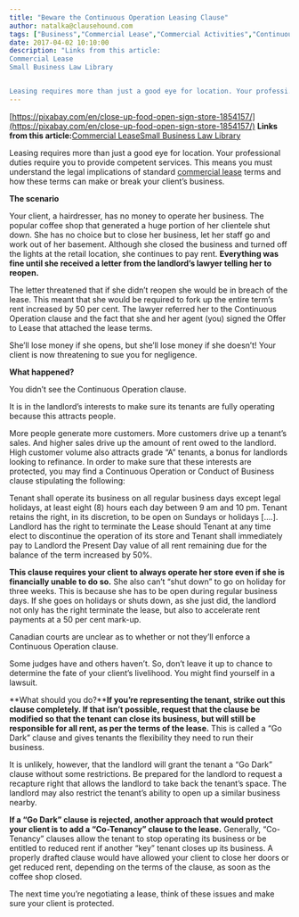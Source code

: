 ```yaml
---
title: "Beware the Continuous Operation Leasing Clause"
author: natalka@clausehound.com
tags: ["Business","Commercial Lease","Commercial Activities","Continuous Operation","Natalka"]
date: 2017-04-02 10:10:00
description: "Links from this article:
Commercial Lease
Small Business Law Library


Leasing requires more than just a good eye for location. Your professi..."
---
```


[https://pixabay.com/en/close-up-food-open-sign-store-1854157/](https://pixabay.com/en/close-up-food-open-sign-store-1854157/)
**Links from this article:**[Commercial Lease](https://clausehound.com/legal-contract/16160/#!/document=)[Small Business Law Library](https://clausehound.com/small-business-law-library/)

Leasing requires more than just a good eye for location. Your professional duties require you to provide competent services. This means you must understand the legal implications of standard [commercial lease](https://clausehound.com/legal-contract/16160/#!/document=) terms and how these terms can make or break your client’s business.

 

**The scenario**

Your client, a hairdresser, has no money to operate her business. The popular coffee shop that generated a huge portion of her clientele shut down. She has no choice but to close her business, let her staff go and work out of her basement. Although she closed the business and turned off the lights at the retail location, she continues to pay rent. **Everything was fine until she received a letter from the landlord’s lawyer telling her to reopen.**

The letter threatened that if she didn’t reopen she would be in breach of the lease. This meant that she would be required to fork up the entire term’s rent increased by 50 per cent. The lawyer referred her to the Continuous Operation clause and the fact that she and her agent (you) signed the Offer to Lease that attached the lease terms.

She’ll lose money if she opens, but she’ll lose money if she doesn’t! Your client is now threatening to sue you for negligence.

 

**What happened?**

You didn’t see the Continuous Operation clause.

It is in the landlord’s interests to make sure its tenants are fully operating because this attracts people.

More people generate more customers. More customers drive up a tenant’s sales. And higher sales drive up the amount of rent owed to the landlord. High customer volume also attracts grade “A” tenants, a bonus for landlords looking to refinance. In order to make sure that these interests are protected, you may find a Continuous Operation or Conduct of Business clause stipulating the following:

Tenant shall operate its business on all regular business days except legal holidays, at least eight (8) hours each day between 9 am and 10 pm. Tenant retains the right, in its discretion, to be open on Sundays or holidays [….]. Landlord has the right to terminate the Lease should Tenant at any time elect to discontinue the operation of its store and Tenant shall immediately pay to Landlord the Present Day value of all rent remaining due for the balance of the term increased by 50%.

**This clause requires your client to always operate her store even if she is financially unable to do so.** She also can’t “shut down” to go on holiday for three weeks. This is because she has to be open during regular business days. If she goes on holidays or shuts down, as she just did, the landlord not only has the right terminate the lease, but also to accelerate rent payments at a 50 per cent mark-up.

Canadian courts are unclear as to whether or not they’ll enforce a Continuous Operation clause.

Some judges have and others haven’t. So, don’t leave it up to chance to determine the fate of your client’s livelihood. You might find yourself in a lawsuit.

 

**What should you do?****If you’re representing the tenant, strike out this clause completely. If that isn’t possible, request that the clause be modified so that the tenant can close its business, but will still be responsible for all rent, as per the terms of the lease.** This is called a “Go Dark” clause and gives tenants the flexibility they need to run their business.

It is unlikely, however, that the landlord will grant the tenant a “Go Dark” clause without some restrictions. Be prepared for the landlord to request a recapture right that allows the landlord to take back the tenant’s space. The landlord may also restrict the tenant’s ability to open up a similar business nearby.

**If a “Go Dark” clause is rejected, another approach that would protect your client is to add a “Co-Tenancy” clause to the lease.** Generally, “Co-Tenancy” clauses allow the tenant to stop operating its business or be entitled to reduced rent if another “key” tenant closes up its business. A properly drafted clause would have allowed your client to close her doors or get reduced rent, depending on the terms of the clause, as soon as the coffee shop closed.

The next time you’re negotiating a lease, think of these issues and make sure your client is protected.
